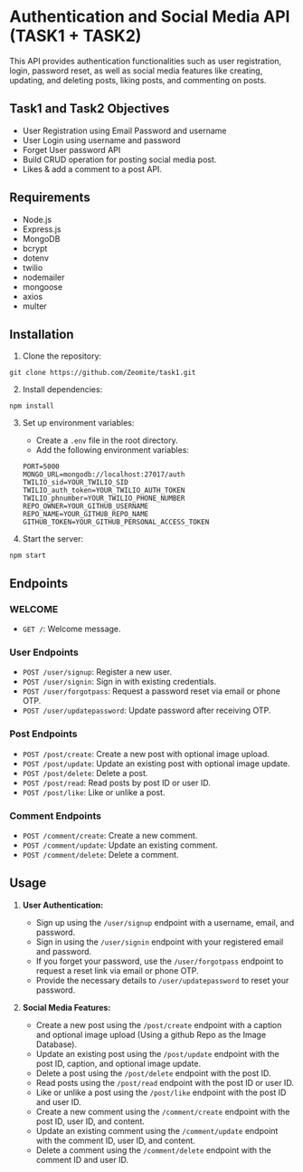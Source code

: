 
# Authentication and Social Media API (TASK1 + TASK2)

This API provides authentication functionalities such as user registration, login, password reset, as well as social media features like creating, updating, and deleting posts, liking posts, and commenting on posts.

## Task1 and Task2 Objectives
- User Registration using Email Password and username
- User Login using username and password
- Forget User password API
- Build CRUD operation for posting social media post.
- Likes & add a comment to a post API.

## Requirements

- Node.js
- Express.js
- MongoDB
- bcrypt
- dotenv
- twilio
- nodemailer
- mongoose
- axios
- multer

## Installation

1. Clone the repository:

```
git clone https://github.com/Zeomite/task1.git
```

2. Install dependencies:

```
npm install
```

3. Set up environment variables:

   - Create a `.env` file in the root directory.
   - Add the following environment variables:

   ```
   PORT=5000
   MONGO_URL=mongodb://localhost:27017/auth
   TWILIO_sid=YOUR_TWILIO_SID
   TWILIO_auth_token=YOUR_TWILIO_AUTH_TOKEN
   TWILIO_phnumber=YOUR_TWILIO_PHONE_NUMBER
   REPO_OWNER=YOUR_GITHUB_USERNAME
   REPO_NAME=YOUR_GITHUB_REPO_NAME
   GITHUB_TOKEN=YOUR_GITHUB_PERSONAL_ACCESS_TOKEN
   ```

4. Start the server:

```
npm start
```

## Endpoints

### WELCOME
- `GET /`: Welcome message.

### User Endpoints

- `POST /user/signup`: Register a new user.
- `POST /user/signin`: Sign in with existing credentials.
- `POST /user/forgotpass`: Request a password reset via email or phone OTP.
- `POST /user/updatepassword`: Update password after receiving OTP.

### Post Endpoints

- `POST /post/create`: Create a new post with optional image upload.
- `POST /post/update`: Update an existing post with optional image update.
- `POST /post/delete`: Delete a post.
- `POST /post/read`: Read posts by post ID or user ID.
- `POST /post/like`: Like or unlike a post.

### Comment Endpoints

- `POST /comment/create`: Create a new comment.
- `POST /comment/update`: Update an existing comment.
- `POST /comment/delete`: Delete a comment.

## Usage

1. **User Authentication:**
   - Sign up using the `/user/signup` endpoint with a username, email, and password.
   - Sign in using the `/user/signin` endpoint with your registered email and password.
   - If you forget your password, use the `/user/forgotpass` endpoint to request a reset link via email or phone OTP.
   - Provide the necessary details to `/user/updatepassword` to reset your password.

2. **Social Media Features:**
   - Create a new post using the `/post/create` endpoint with a caption and optional image upload (Using a github Repo as the Image Database).
   - Update an existing post using the `/post/update` endpoint with the post ID, caption, and optional image update.
   - Delete a post using the `/post/delete` endpoint with the post ID.
   - Read posts using the `/post/read` endpoint with the post ID or user ID.
   - Like or unlike a post using the `/post/like` endpoint with the post ID and user ID.
   - Create a new comment using the `/comment/create` endpoint with the post ID, user ID, and content.
   - Update an existing comment using the `/comment/update` endpoint with the comment ID, user ID, and content.
   - Delete a comment using the `/comment/delete` endpoint with the comment ID and user ID.
